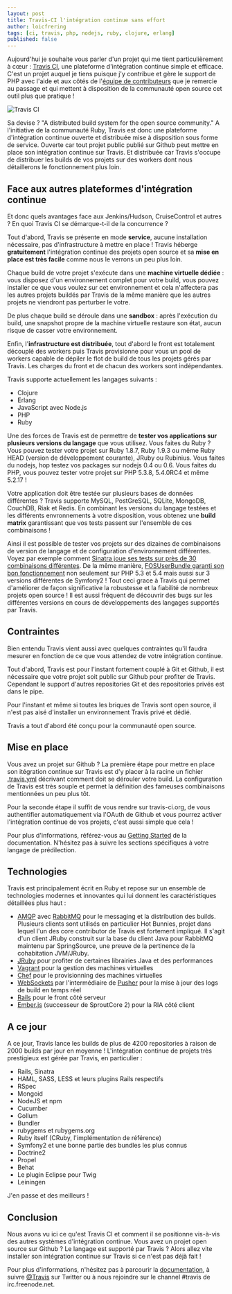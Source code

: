 ```yaml
---
layout: post
title: Travis-CI l'intégration continue sans effort
author: loicfrering
tags: [ci, travis, php, nodejs, ruby, clojure, erlang]
published: false
---
```


Aujourd'hui je souhaite vous parler d'un projet qui me tient
particulièrement à cœur : [Travis CI](http://travis-ci.org/), une
plateforme d'intégration continue simple et efficace. C'est un projet
auquel je tiens puisque j'y contribue et gère le support de PHP avec
l'aide et aux côtés de l'[équipe de
contributeurs](https://github.com/travis-ci/) que je remercie au passage
et qui mettent à disposition de la communauté open source cet outil plus
que pratique !

![Travis CI](images/travis.png)

Sa devise ? "A distributed build system for the open source community."
A l'initiative de la communauté Ruby, Travis est donc une plateforme
d'intégration continue ouverte et distribuée mise à disposition sous
forme de service. Ouverte car tout projet public publié sur Github peut
mettre en place son intégration continue sur Travis. Et distribuée car
Travis s'occupe de distribuer les builds de vos projets sur des workers
dont nous détaillerons le fonctionnement plus loin.

## Face aux autres plateformes d'intégration continue

Et donc quels avantages face aux Jenkins/Hudson, CruiseControl et autres
? En quoi Travis CI se démarque-t-il de la concurrence ?

Tout d'abord, Travis se présente en mode **service**, aucune
installation nécessaire, pas d'infrastructure à mettre en place !
Travis héberge **gratuitement** l'intégration continue des projets open
source et sa **mise en place est très facile** comme nous le verrons un
peu plus loin.

Chaque build de votre projet s'exécute dans une **machine virtuelle
dédiée** : vous disposez d'un environnement complet pour votre build,
vous pouvez installer ce que vous voulez sur cet environnement et cela
n'affectera pas les autres projets buildés par Travis de la même manière
que les autres projets ne viendront pas perturber le votre.

De plus chaque build se déroule dans une **sandbox** : après l'exécution
du build, une snapshot propre de la machine virtuelle restaure son état,
aucun risque de casser votre environnement.

Enfin, l'**infrastructure est distribuée**, tout d'abord le front est totalement
découplé des workers puis Travis provisionne pour vous un pool de
workers capable de dépiler le flot de build de tous les projets gérés
par Travis. Les charges du front et de chacun des workers sont
indépendantes.

Travis supporte actuellement les langages suivants :

* Clojure
* Erlang
* JavaScript avec Node.js
* PHP
* Ruby

Une des forces de Travis est de permettre de **tester vos applications
sur plusieurs versions du langage** que vous utilisez. Vous faites du
Ruby ?  Vous pouvez tester votre projet sur Ruby 1.8.7, Ruby 1.9.3 ou
même Ruby HEAD (version de développement courante), JRuby ou Rubinius.
Vous faites du nodejs, hop testez vos packages sur nodejs 0.4 ou 0.6.
Vous faites du PHP, vous pouvez tester votre projet sur PHP 5.3.8,
5.4.0RC4 et même 5.2.17 !

Votre application doit être testée sur plusieurs bases de données
différentes ? Travis supporte MySQL, PostGreSQL, SQLite, MongoDB,
CouchDB, Riak et Redis. En combinant les versions du langage testées et
les différents envronnements à votre disposition, vous obtenez une
**build matrix** garantissant que vos tests passent sur l'ensemble de
ces combinaisons !

Ainsi il est possible de tester vos projets sur des dizaines de
combinaisons de version de langage et de configuration d'environnement
différentes. Voyez par exemple comment [Sinatra joue ses tests sur près
de 30 combinaisons
différentes](http://travis-ci.org/#!/sinatra/sinatra). De la même
manière, [FOSUserBundle garanti son bon
fonctionnement](http://travis-ci.org/#!/FriendsOfSymfony/FOSUserBundle)
non seulement sur PHP 5.3 et 5.4 mais aussi sur 3 versions différentes
de Symfony2 ! Tout ceci grace à Travis qui permet d'améliorer de façon
significative la robustesse et la fiabilité de nombreux projets open
source ! Il est aussi fréquent de découvrir des bugs sur les différentes
versions en cours de développements des langages supportés par Travis.

## Contraintes

Bien entendu Travis vient aussi avec quelques contraintes qu'il faudra
mesurer en fonction de ce que vous attendez de votre intégration
continue.

Tout d'abord, Travis est pour l'instant fortement couplé à Git et
Github, il est nécessaire que votre projet soit public sur Github pour
profiter de Travis. Cependant le support d'autres repositories Git et
des repositories privés est dans le pipe.

Pour l'instant et même si toutes les briques de Travis sont open source,
il n'est pas aisé d'installer un environnement Travis privé et dédié.

Travis a tout d'abord été conçu pour la communauté open source.

## Mise en place

Vous avez un projet sur Github ? La première étape pour mettre en place
son itégration continue sur Travis est d'y placer à la racine un fichier
[.travis.yml](http://about.travis-ci.org/docs/user/getting-started/#step-three-add-travisyml-file-to-your-repository)
décrivant comment doit se dérouler votre build. La configuration de
Travis est très souple et permet la définition des fameuses combinaisons
mentionnées un peu plus tôt.

Pour la seconde étape il suffit de vous rendre sur travis-ci.org, de
vous authentifier automatiquement via l'OAuth de Github et vous pourrez
activer l'intégration continue de vos projets, c'est aussi simple que
cela !

Pour plus d'informations, référez-vous au [Getting
Started](http://about.travis-ci.org/docs/user/getting-started/) de la
documentation. N'hésitez pas à suivre les sections spécifiques à votre
langage de prédilection.

## Technologies

Travis est principalement écrit en Ruby et repose sur un ensemble de
technologies modernes et innovantes qui lui donnent les caractéristiques
détaillées plus haut :

* [AMQP](http://bit.ly/amqp-model-explained) avec
  [RabbitMQ](http://www.rabbitmq.com/) pour le messaging et la
  distribution des builds. Plusieurs clients sont utilisés en
  particulier Hot Bunnies, projet dans lequel l'un des core contributor de
  Travis est fortement impliqué. Il s'agit d'un client JRuby construit sur
  la base du client Java pour RabbitMQ maintenu par SpringSource, une
  preuve de la pertinence de la cohabitation JVM/JRuby.
* [JRuby](http://jruby.org/) pour profiter de certaines librairies Java
  et des performances
* [Vagrant](http://vagrantup.com/) pour la gestion des machines virtuelles
* [Chef](http://wiki.opscode.com/display/chef/Home) pour le
  provisionning des machines virtuelles
* [WebSockets](http://en.wikipedia.org/wiki/WebSocket) par
  l'intermédiaire de [Pusher](http://pusher.com/) pour la mise à jour
  des logs de build en temps réel
* [Rails](http://rubyonrails.org/) pour le front côté serveur
* [Ember.js](http://emberjs.com/) (successeur de SproutCore 2) pour la
  RIA côté client

## A ce jour

A ce jour, Travis lance les builds de plus de 4200 repositories à raison
de 2000 builds par jour en moyenne ! L'intégration continue de projets
très prestigieux est gérée par Travis, en particulier :

* Rails, Sinatra
* HAML, SASS, LESS et leurs plugins Rails respectifs
* RSpec
* Mongoid
* NodeJS et npm
* Cucumber
* Gollum
* Bundler
* rubygems et rubygems.org
* Ruby itself (CRuby, l'implémentation de référence)
* Symfony2 et une bonne partie des bundles les plus connus
* Doctrine2
* Propel
* Behat
* Le plugin Eclipse pour Twig
* Leiningen

J'en passe et des meilleurs !

## Conclusion

Nous avons vu ici ce qu'est Travis CI et comment il se positionne
vis-à-vis des autres systèmes d'intégration continue. Vous avez un
projet open source sur Github ? Le langage est supporté par Travis ?
Alors allez vite installer son intégration continue sur Travis si ce
n'est pas déjà fait !

Pour plus d'informations, n'hésitez pas à parcourir la
[documentation](http://about.travis-ci.org/docs/), à suivre
[@Travis](https://twitter.com/travisci) sur Twitter ou à nous rejoindre
sur le channel #travis de irc.freenode.net.
